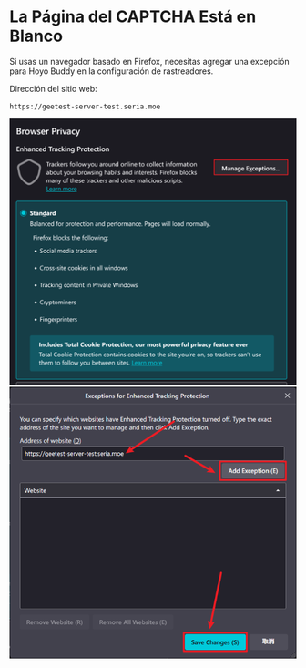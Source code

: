 # La Página del CAPTCHA Está en Blanco

Si usas un navegador basado en Firefox, necesitas agregar una excepción para Hoyo Buddy en la configuración de rastreadores.

Dirección del sitio web:

```plaintext
https://geetest-server-test.seria.moe
```

![demo1](../../../../src/assets/images/firefox-demo1.png)
![demo2](../../../../src/assets/images/firefox-demo2.png)
